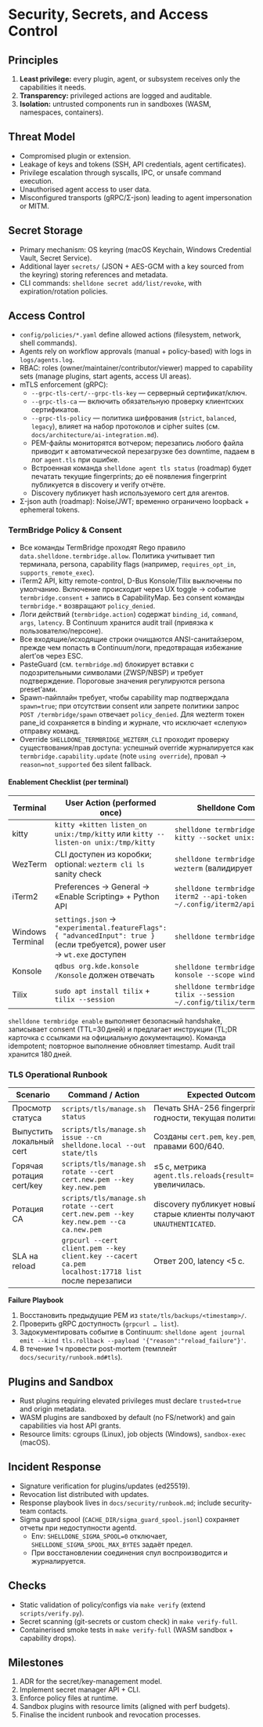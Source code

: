 # Security, Secrets, and Access Control

## Principles
1. **Least privilege:** every plugin, agent, or subsystem receives only the capabilities it needs.
2. **Transparency:** privileged actions are logged and auditable.
3. **Isolation:** untrusted components run in sandboxes (WASM, namespaces, containers).

## Threat Model
- Compromised plugin or extension.
- Leakage of keys and tokens (SSH, API credentials, agent certificates).
- Privilege escalation through syscalls, IPC, or unsafe command execution.
- Unauthorised agent access to user data.
- Misconfigured transports (gRPC/Σ-json) leading to agent impersonation or MITM.

## Secret Storage
- Primary mechanism: OS keyring (macOS Keychain, Windows Credential Vault, Secret Service).
- Additional layer `secrets/` (JSON + AES-GCM with a key sourced from the keyring) storing references and metadata.
- CLI commands: `shelldone secret add/list/revoke`, with expiration/rotation policies.

## Access Control
- `config/policies/*.yaml` define allowed actions (filesystem, network, shell commands).
- Agents rely on workflow approvals (manual + policy-based) with logs in `logs/agents.log`.
- RBAC: roles (owner/maintainer/contributor/viewer) mapped to capability sets (manage plugins, start agents, access UI areas).
- mTLS enforcement (gRPC):
  - `--grpc-tls-cert/--grpc-tls-key` — серверный сертификат/ключ.
  - `--grpc-tls-ca` — включить обязательную проверку клиентских сертификатов.
  - `--grpc-tls-policy` — политика шифрования (`strict`, `balanced`, `legacy`), влияет на набор протоколов и cipher suites (см. `docs/architecture/ai-integration.md`).
  - PEM-файлы мониторятся вотчером; перезапись любого файла приводит к автоматической перезагрузке без downtime, падаем в лог `agent.tls` при ошибке.
  - Встроенная команда `shelldone agent tls status` (roadmap) будет печатать текущие fingerprints; до её появления fingerprint публикуется в discovery и verify отчёте.
  - Discovery публикует hash используемого cert для агентов.
- Σ-json auth (roadmap): Noise/JWT; временно ограничено loopback + ephemeral tokens.

### TermBridge Policy & Consent
- Все команды TermBridge проходят Rego правило `data.shelldone.termbridge.allow`. Политика учитывает тип терминала, persona, capability flags (например, `requires_opt_in`, `supports_remote_exec`).
- iTerm2 API, kitty remote-control, D-Bus Konsole/Tilix выключены по умолчанию. Включение происходит через UX toggle → событие `termbridge.consent` + запись в CapabilityMap. Без consent команды `termbridge.*` возвращают `policy_denied`.
- Логи действий (`termbridge.action`) содержат `binding_id`, `command`, `args`, `latency`. В Continuum хранится audit trail (привязка к пользователю/персоне).
- Все входящие/исходящие строки очищаются ANSI-санитайзером, прежде чем попасть в Continuum/логи, предотвращая избежание alert’ов через ESC.
- PasteGuard (см. `termbridge.md`) блокирует вставки с подозрительными символами (ZWSP/NBSP) и требует подтверждение. Пороговые значения регулируются persona preset’ами.
- Spawn-пайплайн требует, чтобы capability map подтверждала `spawn=true`; при отсутствии consent или запрете политики запрос `POST /termbridge/spawn` отвечает `policy_denied`. Для wezterm токен pane_id сохраняется в binding и журнале, что исключает «слепую» отправку команд.
- Override `SHELLDONE_TERMBRIDGE_WEZTERM_CLI` проходит проверку существования/прав доступа: успешный override журналируется как `termbridge.capability.update` (note `using override`), провал → `reason=not_supported` без silent fallback.

#### Enablement Checklist (per terminal)

| Terminal | User Action (performed once) | Shelldone Command | Audit Signal |
|----------|-----------------------------|-------------------|--------------|
| kitty | `kitty +kitten listen_on unix:/tmp/kitty` или `kitty --listen-on unix:/tmp/kitty` | `shelldone termbridge enable kitty --socket unix:/tmp/kitty` | `termbridge.consent{terminal="kitty"}` |
| WezTerm | CLI доступен из коробки; optional: `wezterm cli ls` sanity check | `shelldone termbridge enable wezterm` (валидирует CLI/pipe) | `termbridge.consent{terminal="wezterm"}` |
| iTerm2 | Preferences → General → «Enable Scripting» + Python API | `shelldone termbridge enable iterm2 --api-token ~/.config/iterm2/api.json` | `termbridge.consent{terminal="iterm2"}` |
| Windows Terminal | `settings.json` → `"experimental.featureFlags": { "advancedInput": true }` (если требуется), power user → `wt.exe` доступен | `shelldone termbridge enable wt` | `termbridge.consent{terminal="wt"}` |
| Konsole | `qdbus org.kde.konsole /Konsole` должен отвечать | `shelldone termbridge enable konsole --scope window` | `termbridge.consent{terminal="konsole"}` |
| Tilix | `sudo apt install tilix` + `tilix --session` | `shelldone termbridge enable tilix --session ~/.config/tilix/termbridge.json` | `termbridge.consent{terminal="tilix"}` |

`shelldone termbridge enable` выполняет безопасный handshake, записывает consent (TTL=30 дней) и предлагает инструкции (TL;DR карточка с ссылками на официальную документацию). Команда idempotent; повторное выполнение обновляет timestamp. Audit trail хранится 180 дней.

### TLS Operational Runbook

| Scenario | Command / Action | Expected Outcome | Escalation |
|----------|------------------|------------------|------------|
| Просмотр статуса | `scripts/tls/manage.sh status` | Печать SHA-256 fingerprint, сроки годности, текущая политика (`strict|balanced|legacy`). | Несовпадение с discovery → инцидент `SEC::TLS`. |
| Выпустить локальный cert | `scripts/tls/manage.sh issue --cn shelldone.local --out state/tls` | Созданы `cert.pem`, `key.pem`, `ca.pem` с правами 600/640. | Промышленные сертификаты: запрос PKI owner, ADR с TTL. |
| Горячая ротация cert/key | `scripts/tls/manage.sh rotate --cert cert.new.pem --key key.new.pem` | ≤5 с, метрика `agent.tls.reloads{result="success"}` увеличилась. | При `agent.tls.reload_errors` → откат и SEC incident. |
| Ротация CA | `scripts/tls/manage.sh rotate --cert cert.new.pem --key key.new.pem --ca ca.new.pem` | discovery публикует новый hash, старые клиенты получают `UNAUTHENTICATED`. | Если нужны параллельные CA → ADR и временный dual-stack. |
| SLA на reload | `grpcurl --cert client.pem --key client.key --cacert ca.pem localhost:17718 list` после перезаписи | Ответ 200, latency <5 с. | >5 с → создать issue `SEC-RELOAD-LATENCY`. |

**Failure Playbook**
1. Восстановить предыдущие PEM из `state/tls/backups/<timestamp>/`.  
2. Проверить gRPC доступность (`grpcurl … list`).  
3. Задокументировать событие в Continuum: `shelldone agent journal emit --kind tls.rollback --payload '{"reason":"reload_failure"}'`.  
4. В течение 1 ч провести post-mortem (темплейт `docs/security/runbook.md#tls`).

## Plugins and Sandbox
- Rust plugins requiring elevated privileges must declare `trusted=true` and origin metadata.
- WASM plugins are sandboxed by default (no FS/network) and gain capabilities via host API grants.
- Resource limits: cgroups (Linux), job objects (Windows), `sandbox-exec` (macOS).

## Incident Response
- Signature verification for plugins/updates (ed25519).
- Revocation list distributed with updates.
- Response playbook lives in `docs/security/runbook.md`; include security-team contacts.
- Sigma guard spool (`CACHE_DIR/sigma_guard_spool.jsonl`) сохраняет отчеты при недоступности agentd.
  - Env: `SHELLDONE_SIGMA_SPOOL=0` отключает, `SHELLDONE_SIGMA_SPOOL_MAX_BYTES` задаёт предел.
  - При восстановлении соединения спул воспроизводится и журналируется.

## Checks
- Static validation of policy/configs via `make verify` (extend `scripts/verify.py`).
- Secret scanning (git-secrets or custom check) in `make verify-full`.
- Containerised smoke tests in `make verify-full` (WASM sandbox + capability drops).

## Milestones
1. ADR for the secret/key-management model.
2. Implement secret manager API + CLI.
3. Enforce policy files at runtime.
4. Sandbox plugins with resource limits (aligned with perf budgets).
5. Finalise the incident runbook and revocation processes.
